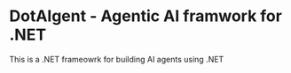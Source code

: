 # DotAIgent - Agentic AI framwork for .NET

This is a .NET frameowrk for building AI agents using .NET
